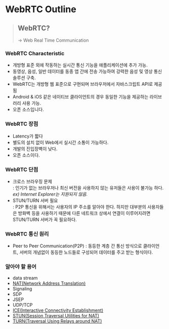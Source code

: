 # WebRTC Outline

> ## WebRTC?
> -> Web Real Time Communication<br />

### WebRTC Characteristic
- 개방형 표준 외에 작동하는 실시간 통신 기능을 애플리케이션에 추가 가능.
- 동영상, 음성, 일반 데이터를 동종 앱 간에 전송 가능하여 강력한 음성 및 영상 통신 솔루션 구축.
- WebRTC는 개방형 웹 표준으로 구현되며 브라우저에서 자바스크립트 API로 제공됨
- Android & iOS 같은 네이티브 클라이언트의 경우 동일한 기능을 제공하는 라이브러리 사용 가능.
- 오픈 소스입니다.

### WebRTC 장점
- Latency가 짧다
- 별도의 설치 없이 Web에서 실시간 소통이 가능하다.
- 개발의 진입장벽이 낮다.
- 오픈 소스이다.

### WebRTC 단점
- 크로스 브라우징 문제<br />
  : 인기가 없는 브라우저나 최신 버전을 사용하지 않는 유저들은 사용이 불가능 하다.<br>
  *ex) Internet Explorer는 지원되지 않음.*
- STUN/TURN 서버 필요<br>
  : P2P 통신을 위해서는 사용자의 IP 주소를 알아야 한다. 하지만 대부분의 사용자들은 방화벽 등을 사용하기 때문에 다른 네트워크 상에서 연결이 이루어지려면 STUN/TURN 서버가 꼭 필요하다.

### WebRTC 통신 원리
- Peer to Peer Communication(P2P)
: 동등한 계층 간 통신 방식으로 클라이언트, 서버의 개념없이 동등한 노드들로 구성되어 데이터를 주고 받는 형식이다.

### 알아야 할 용어
- data stream
- [NAT(Network Address Translation)](./NAT.md)
- Signaling
- SDP
- JSEP
- UDP/TCP
- [ICE(Interactive Connectivity Establishment)](./ICE.md)
- [STUN(Session Traversal Utilities for NAT)](./STUN%26TURN.md)
- [TURN(Traversal Using Relays around NAT)](./STUN%26TURN.md)